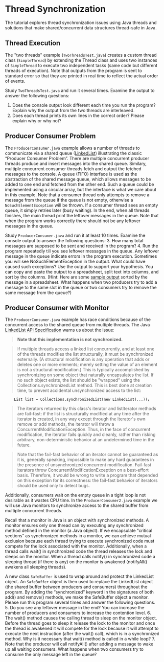 # Thread Synchronization
The tutorial explores thread synchronization issues using Java threads and solutions that make shared/concurrent data structures thread-safe in Java.

## Thread Execution
The "two threads" example (`TwoThreadsTest.java`) creates a custom thread class (`SimpleThread`) by extending the Thread class and uses two instances of `SimpleThread` to execute two independent tasks (same code but different threads of execution). Note that outputs from the program is sent to standard error so that they are printed in real time to reflect the actual order of events.

Study `TwoThreadsTest.java` and run it several times. Examine the output to answer the following questions:
1. Does the console output look different each time you run the program? Explain why the output from the two threads are interleaved.
2. Does each thread prints its own lines in the correct order? Please explain why or why not?

## Producer Consumer Problem
The `ProducerConsumer.java` example allows a number of threads to communicate via a shared queue ([LinkedList](https://docs.oracle.com/javase/7/docs/api/java/util/LinkedList.html)) illustrating the classic “Producer Consumer Problem”. There are multiple concurrent producer threads produce and insert messages into the shared queue. Similary, multiple concurrent consumer threads fetch and output the fetched messages to the console. A queue (FIFO) interface is used as the abstraction of the shared message queue, which allows messages to be added to one end and fetched from the other end. Such a queue could be implemented using a circular array, but the interface is what we care about in this example. Note that a consumer thread only attempts to remove a message from the queue if the queue is not empty, otherwise a `NoSuchElementException` will be thrown. If a consumer thread sees an empty queue, it simply retries later (busy waiting). In the end, when all threads finishes, the main thread print the leftover messages in the queue. Note that when the program works correctly there should not be any leftover messages in the queue.

Study `ProducerConsumer.java` and run it at least 10 times. Examine the console output to answer the following questions:
3. How many total messages are supposed to be sent and received in the program? 
4. Run the program repeatedly till you see leftover messages in the queue. Any leftover message in the queue indicate errors in the program execution. Sometimes you will see NoSuchElementException in the output. What could have caused such exceptions? Use the output to support your hypothesis. You can copy and paste the output to a spreadsheet, split text into columns, and sort by the columns.
(Hint: Here are some [sample output](https://docs.google.com/spreadsheets/d/1BjOBgivYDI6zP2lpsNb1PCedyI2zMOHK-1qQLQHNsPU/edit?usp=sharing) sorted by the message in a spreadsheet. What happens when two producers try to add a message to the same slot in the queue or two consumers try to remove the same message from the queue?)

## Producer Consumer with Monitor
The `ProducerConsumer.java` example has race conditions because of the concurrent access to the shared queue from multiple threads. The Java [LinkedList API Specification](https://docs.oracle.com/javase/7/docs/api/java/util/LinkedList.html) warns us about the issue:

> **Note that this implementation is not synchronized.**

> If multiple threads access a linked list concurrently, and at least one of the
threads modifies the list structurally, it must be synchronized externally. (A
structural modification is any operation that adds or deletes one or more elements; merely setting the value of an element is not a structural  modification.) This is typically accomplished by synchronizing on some object 
that naturally encapsulates the list. If no such object exists, the list should 
be "wrapped" using the Collections.synchronizedList method. This is best done at
creation time, to prevent accidental unsynchronized access to the list:

`    List list = Collections.synchronizedList(new LinkedList(...));`

> The iterators returned by this class's iterator and listIterator methods are fail-fast: if the list is structurally modified at any time after the iterator is created, in any way except through the Iterator's own remove or add methods, the iterator will throw a ConcurrentModificationException. Thus, in the face of concurrent modification, the iterator fails quickly and cleanly, rather than risking arbitrary, non-deterministic behavior at an undetermined time in the future.

> Note that the fail-fast behavior of an iterator cannot be guaranteed as it is, generally speaking, impossible to make any hard guarantees in the presence of unsynchronized concurrent modification. Fail-fast iterators throw ConcurrentModificationException on a best-effort basis. Therefore, it would be wrong to write a program that depended on this exception for its correctness: the fail-fast behavior of iterators should be used only to detect bugs.

Additionally, consumers wait on the empty queue in a tight loop is not desirable as it wastes CPU time. In the `ProducerConsumer2.java` example we will use Java monitors to synchronize access to the shared buffer from multiple concurrent threads.

Recall that a monitor in Java is an object with synchronized methods. A monitor ensures only one thread can by executing any synchronized method defined in the monitor (a Java object). If we encapsulate "critical sections" as synchronized methods in a monitor, we can achieve mutual exclusion because each thread trying to execute synchronized code must compete for the lock associated with the monitor. Additionally, when a thread calls wait() in synchronized code the thread releases the lock and sleeps on the monitor. When a thread calls notify() in synchronized code a sleeping thread (if there is any) on the monitor is awakened (notifyAll() awakens all sleeping threads).

A new class `SafeBuffer` is used to wrap around and protect the LinkedList object. An `SafeBuffer` object is then used to replace the LinkedList object (the shared buffer between producers and consumers) throughout the program. By adding the “synchronized” keyword in the signatures of both add() and remove() methods, we make the SafeBuffer object a monitor. Please run this program several times and answer the following questions.
5. Do you see any leftover message in the end? You can increase the number of producers and consumers to increase the contention level.
6. The wait() method causes the calling thread to sleep on the monitor object. Before the thread goes to sleep it release the lock to the monitor and once the thread is awakened it will compete for the lock because it will attempt to execute the next instruction (after the wait() call), which is in a synchronized method. Why is it necessary that wait() method is called in a while loop?
7. Note that the producer will call notifyAll() after adding a message to wake up all waiting consumers. What happens when two consumers try to consume the only message left in the queue?




